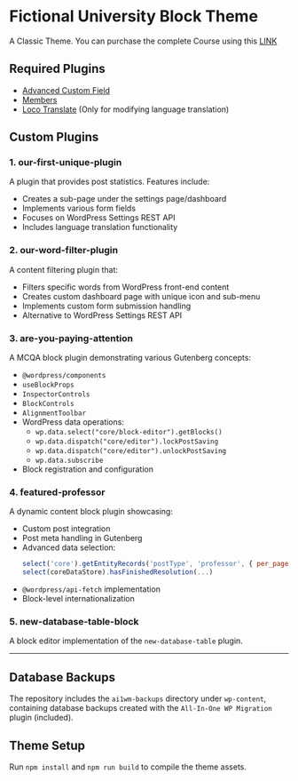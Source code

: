 # Fictional University Block Theme

A Classic Theme. You can purchase the complete Course using this [LINK](https://www.udemy.com/become-a-wordpress-developer-php-javascript/?couponCode=LEARNWEBCODESITE)

## Required Plugins
- [Advanced Custom Field](https://wordpress.org/plugins/advanced-custom-fields/)
- [Members](https://wordpress.org/plugins/members/)
- [Loco Translate](https://wordpress.org/plugins/loco-translate/) (Only for modifying language translation)

## Custom Plugins

### 1. our-first-unique-plugin
A plugin that provides post statistics. Features include:
- Creates a sub-page under the settings page/dashboard
- Implements various form fields
- Focuses on WordPress Settings REST API
- Includes language translation functionality

### 2. our-word-filter-plugin
A content filtering plugin that:
- Filters specific words from WordPress front-end content
- Creates custom dashboard page with unique icon and sub-menu
- Implements custom form submission handling
- Alternative to WordPress Settings REST API

### 3. are-you-paying-attention
A MCQA block plugin demonstrating various Gutenberg concepts:
- `@wordpress/components`
- `useBlockProps`
- `InspectorControls`
- `BlockControls`
- `AlignmentToolbar`
- WordPress data operations:
  - `wp.data.select("core/block-editor").getBlocks()`
  - `wp.data.dispatch("core/editor").lockPostSaving`
  - `wp.data.dispatch("core/editor").unlockPostSaving`
  - `wp.data.subscribe`
- Block registration and configuration

### 4. featured-professor
A dynamic content block plugin showcasing:
- Custom post integration
- Post meta handling in Gutenberg
- Advanced data selection:
  ```js
  select('core').getEntityRecords('postType', 'professor', { per_page: -1 })
  select(coreDataStore).hasFinishedResolution(...)
  ```
- `@wordpress/api-fetch` implementation
- Block-level internationalization

### 5. new-database-table-block
A block editor implementation of the `new-database-table` plugin.

---

## Database Backups
The repository includes the `ai1wm-backups` directory under `wp-content`, containing database backups created with the `All-In-One WP Migration` plugin (included).

## Theme Setup
Run `npm install` and `npm run build` to compile the theme assets.